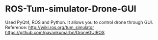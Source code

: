 # ROS-Tum-simulator-Drone-GUI

Used PyQt4, ROS and Python.
It allows you to control drone through GUI.
Reference:
http://wiki.ros.org/tum_simulator
https://github.com/pavankumarbn/DroneGUIROS

